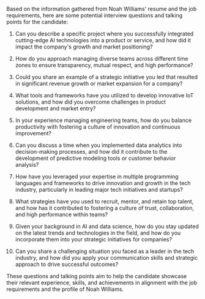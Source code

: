 Based on the information gathered from Noah Williams' resume and the job requirements, here are some potential interview questions and talking points for the candidate:

1. Can you describe a specific project where you successfully integrated cutting-edge AI technologies into a product or service, and how did it impact the company's growth and market positioning?

2. How do you approach managing diverse teams across different time zones to ensure transparency, mutual respect, and high performance?

3. Could you share an example of a strategic initiative you led that resulted in significant revenue growth or market expansion for a company?

4. What tools and frameworks have you utilized to develop innovative IoT solutions, and how did you overcome challenges in product development and market entry?

5. In your experience managing engineering teams, how do you balance productivity with fostering a culture of innovation and continuous improvement?

6. Can you discuss a time when you implemented data analytics into decision-making processes, and how did it contribute to the development of predictive modeling tools or customer behavior analysis?

7. How have you leveraged your expertise in multiple programming languages and frameworks to drive innovation and growth in the tech industry, particularly in leading major tech initiatives and startups?

8. What strategies have you used to recruit, mentor, and retain top talent, and how has it contributed to fostering a culture of trust, collaboration, and high performance within teams?

9. Given your background in AI and data science, how do you stay updated on the latest trends and technologies in the field, and how do you incorporate them into your strategic initiatives for companies?

10. Can you share a challenging situation you faced as a leader in the tech industry, and how did you apply your communication skills and strategic approach to drive successful outcomes?

These questions and talking points aim to help the candidate showcase their relevant experience, skills, and achievements in alignment with the job requirements and the profile of Noah Williams.